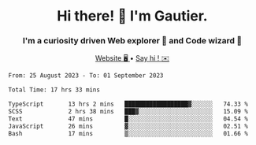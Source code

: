 <h1 align="center">Hi there! 👋 I'm Gautier.</h1>
<h3 align="center">I'm a curiosity driven Web explorer 🚀 and Code wizard 🧙</h3>

<p align="center">
  <a href="https://xisabla.github.io/">Website 🖥️ </a> •
  <a href="mailto:xisabla.dev@gmail.com">Say hi ! ✉️</a>
</p>

<!--START_SECTION:waka-->

```txt
From: 25 August 2023 - To: 01 September 2023

Total Time: 17 hrs 33 mins

TypeScript       13 hrs 2 mins   ██████████████████▓░░░░░░   74.33 %
SCSS             2 hrs 38 mins   ███▓░░░░░░░░░░░░░░░░░░░░░   15.09 %
Text             47 mins         █░░░░░░░░░░░░░░░░░░░░░░░░   04.54 %
JavaScript       26 mins         ▓░░░░░░░░░░░░░░░░░░░░░░░░   02.51 %
Bash             17 mins         ▒░░░░░░░░░░░░░░░░░░░░░░░░   01.66 %
```

<!--END_SECTION:waka-->
